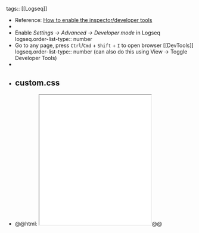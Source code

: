 tags:: [[Logseq]]

- Reference: [How to enable the inspector/developer tools](https://discuss.logseq.com/t/how-to-enable-the-inspector-developer-tools/9428/2)
-
- Enable *Settings -> Advanced -> Developer mode* in Logseq
  logseq.order-list-type:: number
- Go to any page, press `Ctrl`/`Cmd` + `Shift` + `I` to open browser [[DevTools]]
  logseq.order-list-type:: number
  (can also do this using View -> Toggle Developer Tools)
-
- ## custom.css
- @@html: <iframe src="file:///Users/tux/projects/digital-garden/logseq/custom.css" style="min-height: 350px;"></iframe>@@